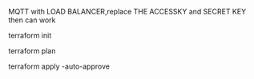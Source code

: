 MQTT with LOAD BALANCER,replace  THE ACCESSKY and  SECRET KEY then can work

terraform init

terraform plan

terraform apply -auto-approve